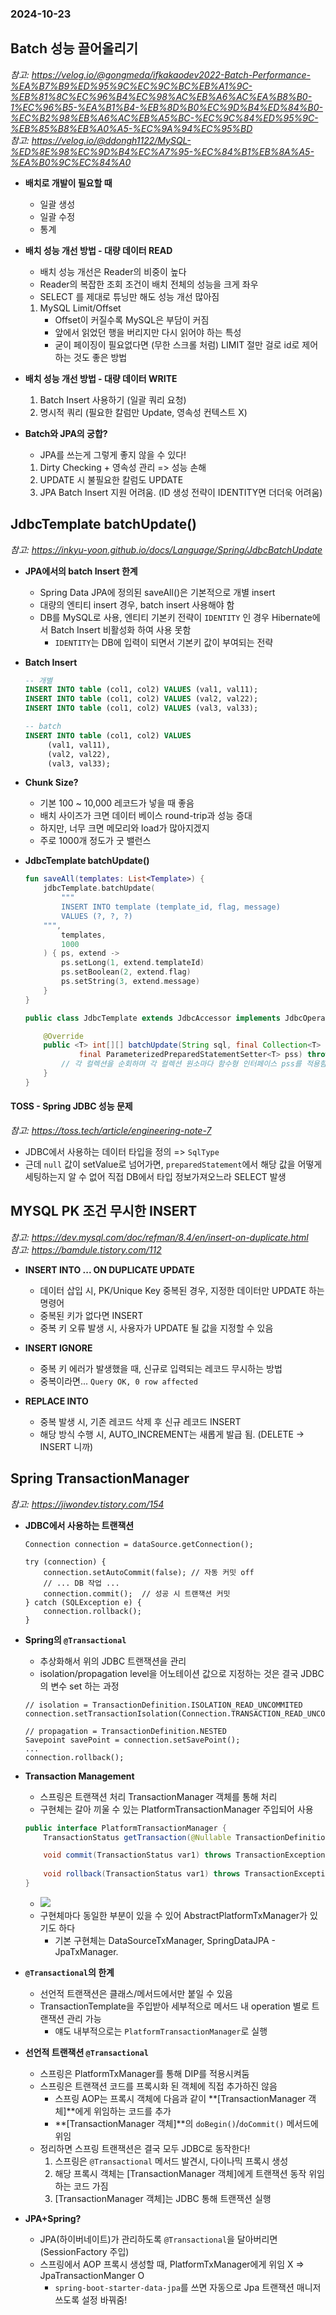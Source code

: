 ### 2024-10-23

## Batch 성능 끌어올리기
*참고: https://velog.io/@gongmeda/ifkakaodev2022-Batch-Performance-%EA%B7%B9%ED%95%9C%EC%9C%BC%EB%A1%9C-%EB%81%8C%EC%96%B4%EC%98%AC%EB%A6%AC%EA%B8%B0-1%EC%96%B5-%EA%B1%B4-%EB%8D%B0%EC%9D%B4%ED%84%B0-%EC%B2%98%EB%A6%AC%EB%A5%BC-%EC%9C%84%ED%95%9C-%EB%85%B8%EB%A0%A5-%EC%9A%94%EC%95%BD*  
*참고: https://velog.io/@ddongh1122/MySQL-%ED%8E%98%EC%9D%B4%EC%A7%95-%EC%84%B1%EB%8A%A5-%EA%B0%9C%EC%84%A0*
- **배치로 개발이 필요할 때**
  - 일괄 생성
  - 일괄 수정
  - 통계

- **배치 성능 개선 방법 - 대량 데이터 READ**
  - 배치 성능 개선은 Reader의 비중이 높다
  - Reader의 복잡한 조회 조건이 배치 전체의 성능을 크게 좌우
  - SELECT 를 제대로 튜닝만 해도 성능 개선 많아짐
  1. MySQL Limit/Offset
     - Offset이 커질수록 MySQL은 부담이 커짐
     - 앞에서 읽었던 행을 버리지만 다시 읽어야 하는 특성
     - 굳이 페이징이 필요없다면 (무한 스크롤 처럼) LIMIT 절만 걸로 id로 제어 하는 것도 좋은 방법

- **배치 성능 개선 방법 - 대량 데이터 WRITE**
  1. Batch Insert 사용하기 (일괄 쿼리 요청)
  2. 명시적 쿼리 (필요한 칼럼만 Update, 영속성 컨텍스트 X)

- **Batch와 JPA의 궁합?**
  - JPA를 쓰는게 그렇게 좋지 않을 수 있다!
  1. Dirty Checking + 영속성 관리 => 성능 손해
  2. UPDATE 시 불필요한 칼럼도 UPDATE
  3. JPA Batch Insert 지원 어려움. (ID 생성 전략이 IDENTITY면 더더욱 어려움)

## JdbcTemplate batchUpdate()
*참고: https://inkyu-yoon.github.io/docs/Language/Spring/JdbcBatchUpdate*
- **JPA에서의 batch Insert 한계**
  - Spring Data JPA에 정의된 saveAll()은 기본적으로 개별 insert
  - 대량의 엔티티 insert 경우, batch insert 사용해야 함
  - DB를 MySQL로 사용, 엔티티 기본키 전략이 `IDENTITY` 인 경우 Hibernate에서 Batch Insert 비활성화 하여 사용 못함
    - `IDENTITY`는 DB에 입력이 되면서 기본키 값이 부여되는 전략

- **Batch Insert**
  ```sql
  -- 개별
  INSERT INTO table (col1, col2) VALUES (val1, val11);
  INSERT INTO table (col1, col2) VALUES (val2, val22);
  INSERT INTO table (col1, col2) VALUES (val3, val33);
  
  -- batch
  INSERT INTO table (col1, col2) VALUES
       (val1, val11),
       (val2, val22),
       (val3, val33);
  ```

- **Chunk Size?**
  - 기본 100 ~ 10,000 레코드가 넣을 때 좋음
  - 배치 사이즈가 크면 데이터 베이스 round-trip과 성능 증대
  - 하지만, 너무 크면 메모리와 load가 많아지겠지
  - 주로 1000개 정도가 굿 밸런스

- **JdbcTemplate batchUpdate()**
  ```kotlin
  fun saveAll(templates: List<Template>) {
      jdbcTemplate.batchUpdate(
          """
          INSERT INTO template (template_id, flag, message)
          VALUES (?, ?, ?)
      """,
          templates,
          1000
      ) { ps, extend ->
          ps.setLong(1, extend.templateId)
          ps.setBoolean(2, extend.flag)
          ps.setString(3, extend.message)
      }
  }
  ```
  ```java
  public class JdbcTemplate extends JdbcAccessor implements JdbcOperations {
  
      @Override
      public <T> int[][] batchUpdate(String sql, final Collection<T> batchArgs, final int batchSize,
              final ParameterizedPreparedStatementSetter<T> pss) throws DataAccessException {
          // 각 컬렉션을 순회하며 각 컬렉션 원소마다 함수형 인터페이스 pss를 적용함
      }
  }
  ```
  
#### TOSS - Spring JDBC 성능 문제
*참고: https://toss.tech/article/engineering-note-7*
- JDBC에서 사용하는 데이터 타입을 정의 => `SqlType`
- 근데 `null` 값이 setValue로 넘어가면, `preparedStatement`에서 해당 값을 어떻게 세팅하는지 알 수 없어 직접 DB에서 타입 정보가져오느라 SELECT 발생

## MYSQL PK 조건 무시한 INSERT 
*참고: https://dev.mysql.com/doc/refman/8.4/en/insert-on-duplicate.html*  
*참고: https://bamdule.tistory.com/112*
- **INSERT INTO ... ON DUPLICATE UPDATE**
  - 데이터 삽입 시, PK/Unique Key 중복된 경우, 지정한 데이터만 UPDATE 하는 명령어 
  - 중복된 키가 없다면 INSERT
  - 중복 키 오류 발생 시, 사용자가 UPDATE 될 값을 지정할 수 있음

- **INSERT IGNORE**
  - 중복 키 에러가 발생했을 때, 신규로 입력되는 레코드 무시하는 방법
  - 중복이라면... `Query OK, 0 row affected`

- **REPLACE INTO**
  - 중복 발생 시, 기존 레코드 삭제 후 신규 레코드 INSERT
  - 해당 방식 수행 시, AUTO_INCREMENT는 새롭게 발급 됨. (DELETE -> INSERT 니까)

## Spring TransactionManager
*참고: https://jiwondev.tistory.com/154*
- **JDBC에서 사용하는 트랜잭션**
  ```
  Connection connection = dataSource.getConnection();
  
  try (connection) {
      connection.setAutoCommit(false); // 자동 커밋 off
      // ... DB 작업 ...
      connection.commit();  // 성공 시 트랜잭션 커밋
  } catch (SQLException e) {
      connection.rollback();
  }
  ```

- **Spring의 `@Transactional`**
  - 추상화해서 위의 JDBC 트랜잭션을 관리
  - isolation/propagation level을 어노테이션 값으로 지정하는 것은 결국 JDBC의 변수 set 하는 과정
  ```
  // isolation = TransactionDefinition.ISOLATION_READ_UNCOMMITED
  connection.setTransactionIsolation(Connection.TRANSACTION_READ_UNCOMMITTED);
  
  // propagation = TransactionDefinition.NESTED
  Savepoint savePoint = connection.setSavePoint();
  ...
  connection.rollback();
  ```

- **Transaction Management**
  - 스프링은 트랜잭션 처리 TransactionManager 객체를 통해 처리
  - 구현체는 갈아 끼울 수 있는 PlatformTransactionManager 주입되어 사용
  ```java
  public interface PlatformTransactionManager {
      TransactionStatus getTransaction(@Nullable TransactionDefinition var1) throws TransactionException;
  
      void commit(TransactionStatus var1) throws TransactionException;
    
      void rollback(TransactionStatus var1) throws TransactionException;
  }
  ```
  - ![](../images/2024-10-23-txManager.png)
  - 구현체마다 동일한 부분이 있을 수 있어 AbstractPlatformTxManager가 있기도 하다
    - 기본 구현체는 DataSourceTxManager, SpringDataJPA - JpaTxManager. 

- **`@Transactional`의 한계**
  - 선언적 트랜잭션은 클래스/메서드에서만 붙일 수 있음
  - TransactionTemplate을 주입받아 세부적으로 메서드 내 operation 별로 트랜잭션 관리 가능
    - 얘도 내부적으로는 `PlatformTransactionManager`로 실행

- **선언적 트랜잭션 `@Transactional`**
  - 스프링은 PlatformTxManager를 통해 DIP를 적용시켜둠
  - 스프링은 트랜잭션 코드를 프록시화 된 객체에 직접 추가하진 않음
    - 스프링 AOP는 프록시 객체에 다음과 같이 **[TransactionManager 객체]**에게 위임하는 코드를 추가
    - **[TransactionManager 객체]**의 `doBegin()`/`doCommit()` 메서드에 위임
  - 정리하면 스프링 트랜잭션은 결국 모두 JDBC로 동작한다!
    1. 스프링은 `@Transactional` 메서드 발견시, 다이나믹 프록시 생성
    2. 해당 프록시 객체는 [TransactionManager 객체]에게 트랜잭션 동작 위임하는 코드 가짐
    3. [TransactionManager 객체]는 JDBC 통해 트랜잭션 실행

- **JPA+Spring?**
  - JPA(하이버네이트)가 관리하도록 `@Transactional`을 달아버리면 (SessionFactory 주입)
  - 스프링에서 AOP 프록시 생성할 때, PlatformTxManager에게 위임 X => JpaTransactionManger O
    - `spring-boot-starter-data-jpa`를 쓰면 자동으로 Jpa 트랜잭션 매니저 쓰도록 설정 바꿔줌!
